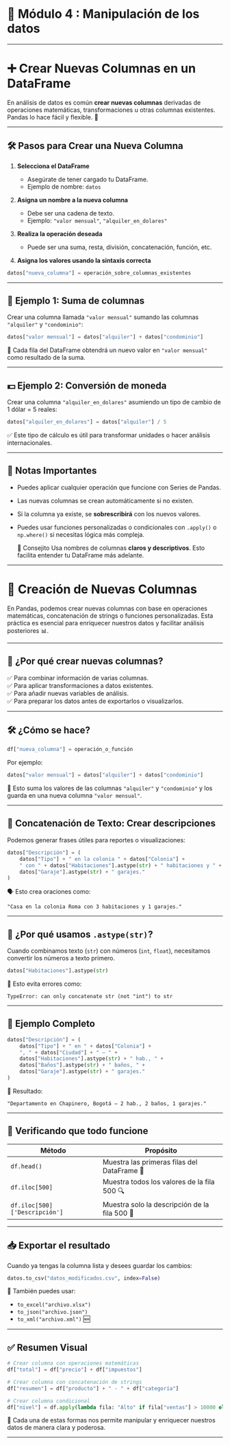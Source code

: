 # 🐼 Módulo 4 : Manipulación de los datos
---

# ➕ Crear Nuevas Columnas en un DataFrame

En análisis de datos es común **crear nuevas columnas** derivadas de operaciones matemáticas, transformaciones u otras columnas existentes. Pandas lo hace fácil y flexible. 💪

---

## 🛠️ Pasos para Crear una Nueva Columna

1. **Selecciona el DataFrame**
   - Asegúrate de tener cargado tu DataFrame.
   - Ejemplo de nombre: `datos`

2. **Asigna un nombre a la nueva columna**
   - Debe ser una cadena de texto.
   - Ejemplo: `"valor mensual"`, `"alquiler_en_dolares"`

3. **Realiza la operación deseada**
   - Puede ser una suma, resta, división, concatenación, función, etc.

4. **Asigna los valores usando la sintaxis correcta**

```python
datos["nueva_columna"] = operación_sobre_columnas_existentes
````

---

## 🧮 Ejemplo 1: Suma de columnas

Crear una columna llamada `"valor mensual"` sumando las columnas `"alquiler"` y `"condominio"`:

```python
datos["valor mensual"] = datos["alquiler"] + datos["condominio"]
```

📌 Cada fila del DataFrame obtendrá un nuevo valor en `"valor mensual"` como resultado de la suma.

---

## 💵 Ejemplo 2: Conversión de moneda

Crear una columna `"alquiler_en_dolares"` asumiendo un tipo de cambio de 1 dólar = 5 reales:

```python
datos["alquiler_en_dolares"] = datos["alquiler"] / 5
```

✅ Este tipo de cálculo es útil para transformar unidades o hacer análisis internacionales.

---

## 📌 Notas Importantes

* Puedes aplicar cualquier operación que funcione con Series de Pandas.
* Las nuevas columnas se crean automáticamente si no existen.
* Si la columna ya existe, se **sobrescribirá** con los nuevos valores.
* Puedes usar funciones personalizadas o condicionales con `.apply()` o `np.where()` si necesitas lógica más compleja.

  🧠 Consejito
  Usa nombres de columnas **claros y descriptivos**. Esto facilita entender tu DataFrame más adelante.
---
# 🧱 Creación de Nuevas Columnas 

En Pandas, podemos crear nuevas columnas con base en operaciones matemáticas, concatenación de strings o funciones personalizadas. Esta práctica es esencial para enriquecer nuestros datos y facilitar análisis posteriores 📊.

---

## 🧾 ¿Por qué crear nuevas columnas?

✅ Para combinar información de varias columnas.  
✅ Para aplicar transformaciones a datos existentes.  
✅ Para añadir nuevas variables de análisis.  
✅ Para preparar los datos antes de exportarlos o visualizarlos.

---

## 🛠️ ¿Cómo se hace?

```python
df["nueva_columna"] = operación_o_función
````

Por ejemplo:

```python
datos["valor mensual"] = datos["alquiler"] + datos["condominio"]
```

📌 Esto suma los valores de las columnas `"alquiler"` y `"condominio"` y los guarda en una nueva columna `"valor mensual"`.

---

## 💬 Concatenación de Texto: Crear descripciones

Podemos generar frases útiles para reportes o visualizaciones:

```python
datos["Descripción"] = (
    datos["Tipo"] + " en la colonia " + datos["Colonia"] +
    " con " + datos["Habitaciones"].astype(str) + " habitaciones y " +
    datos["Garaje"].astype(str) + " garajes."
)
```

🗣️ Esto crea oraciones como:

```
"Casa en la colonia Roma con 3 habitaciones y 1 garajes."
```

---

## 🔁 ¿Por qué usamos `.astype(str)`?

Cuando combinamos texto (`str`) con números (`int`, `float`), necesitamos convertir los números a texto primero.

```python
datos["Habitaciones"].astype(str)
```

📌 Esto evita errores como:

```
TypeError: can only concatenate str (not "int") to str
```

---

## 🎯 Ejemplo Completo

```python
datos["Descripción"] = (
    datos["Tipo"] + " en " + datos["Colonia"] +
    ", " + datos["Ciudad"] + " — " +
    datos["Habitaciones"].astype(str) + " hab., " +
    datos["Baños"].astype(str) + " baños, " +
    datos["Garaje"].astype(str) + " garajes."
)
```

🔎 Resultado:

```
"Departamento en Chapinero, Bogotá — 2 hab., 2 baños, 1 garajes."
```

---

## 👀 Verificando que todo funcione

| Método                        | Propósito                                     |
| ----------------------------- | --------------------------------------------- |
| `df.head()`                   | Muestra las primeras filas del DataFrame 🧾   |
| `df.iloc[500]`                | Muestra todos los valores de la fila 500 🔍   |
| `df.iloc[500]['Descripción']` | Muestra solo la descripción de la fila 500 🧠 |

---
## 📥 Exportar el resultado

Cuando ya tengas la columna lista y desees guardar los cambios:

```python
datos.to_csv("datos_modificados.csv", index=False)
```

📄 También puedes usar:

* `to_excel("archivo.xlsx")`
* `to_json("archivo.json")`
* `to_xml("archivo.xml")` 🆕

---

## ✅ Resumen Visual

```python
# Crear columna con operaciones matemáticas
df["total"] = df["precio"] + df["impuestos"]

# Crear columna con concatenación de strings
df["resumen"] = df["producto"] + " - " + df["categoría"]

# Crear columna condicional
df["nivel"] = df.apply(lambda fila: "Alto" if fila["ventas"] > 10000 else "Bajo", axis=1)
```

🧠 Cada una de estas formas nos permite manipular y enriquecer nuestros datos de manera clara y poderosa.

---





